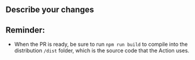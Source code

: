 ## Describe your changes

## Reminder:

- When the PR is ready, be sure to run `npm run build` to compile into the distribution `/dist` folder, which is the source code that the Action uses.
